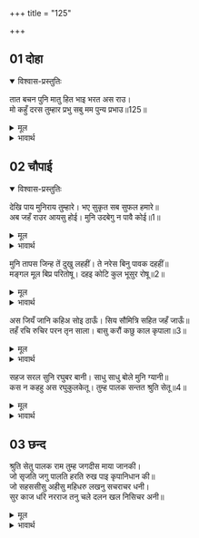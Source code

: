 +++
title = "125"

+++


## 01 दोहा
<details open><summary>विश्वास-प्रस्तुतिः</summary>

तात बचन पुनि मातु हित भाइ भरत अस राउ।  
मो कहुँ दरस तुम्हार प्रभु सबु मम पुन्य प्रभाउ॥125॥  
</details>
<details><summary>मूल</summary>

तात बचन पुनि मातु हित भाइ भरत अस राउ।  
मो कहुँ दरस तुम्हार प्रभु सबु मम पुन्य प्रभाउ॥125॥  
</details>

<details><summary>भावार्थ</summary>

(और कहा-) हे प्रभो! पिता की आज्ञा (का पालन), माता का हित और भरत जैसे (स्नेही एवं धर्मात्मा) भाई का राजा होना और फिर मुझे आपके दर्शन होना, यह सब मेरे पुण्यों का प्रभाव है॥125॥  
</details>





## 02 चौपाई
<details open><summary>विश्वास-प्रस्तुतिः</summary>

देखि पाय मुनिराय तुम्हारे। भए सुकृत सब सुफल हमारे॥  
अब जहँ राउर आयसु होई। मुनि उदबेगु न पावै कोई॥1॥  
</details>
<details><summary>मूल</summary>

देखि पाय मुनिराय तुम्हारे। भए सुकृत सब सुफल हमारे॥  
अब जहँ राउर आयसु होई। मुनि उदबेगु न पावै कोई॥1॥  
</details>

<details><summary>भावार्थ</summary>

हे मुनिराज! आपके चरणों का दर्शन करने से आज हमारे सब पुण्य सफल हो गए (हमें सारे पुण्यों का फल मिल गया)। अब जहाँ आपकी आज्ञा हो और जहाँ कोई भी मुनि उद्वेग को प्राप्त न हो-॥1॥  
</details>

मुनि तापस जिन्ह तें दुखु लहहीं। ते नरेस बिनु पावक दहहीं॥  
मङ्गल मूल बिप्र परितोषू। दहइ कोटि कुल भूसुर रोषू॥2॥  

<details><summary>मूल</summary>

मुनि तापस जिन्ह तें दुखु लहहीं। ते नरेस बिनु पावक दहहीं॥  
मङ्गल मूल बिप्र परितोषू। दहइ कोटि कुल भूसुर रोषू॥2॥  
</details>

<details><summary>भावार्थ</summary>

क्योङ्कि जिनसे मुनि और तपस्वी दुःख पाते हैं, वे राजा बिना अग्नि के ही (अपने दुष्ट कर्मों से ही) जलकर भस्म हो जाते हैं। ब्राह्मणों का सन्तोष सब मङ्गलों की जड है और भूदेव ब्राह्मणों का क्रोध करोडों कुलों को भस्म कर देता है॥2॥  
</details>

अस जियँ जानि कहिअ सोइ ठाऊँ। सिय सौमित्रि सहित जहँ जाऊँ॥  
तहँ रचि रुचिर परन तृन साला। बासु करौं कछु काल कृपाला॥3॥  

<details><summary>मूल</summary>

अस जियँ जानि कहिअ सोइ ठाऊँ। सिय सौमित्रि सहित जहँ जाऊँ॥  
तहँ रचि रुचिर परन तृन साला। बासु करौं कछु काल कृपाला॥3॥  
</details>

<details><summary>भावार्थ</summary>

ऐसा हृदय में समझकर- वह स्थान बतलाइए जहाँ मैं लक्ष्मण और सीता सहित जाऊँ और वहाँ सुन्दर पत्तों और घास की कुटी बनाकर, हे दयालु! कुछ समय निवास करूँ॥3॥  
</details>

सहज सरल सुनि रघुबर बानी। साधु साधु बोले मुनि ग्यानी॥  
कस न कहहु अस रघुकुलकेतू। तुम्ह पालक सन्तत श्रुति सेतू॥4॥  

<details><summary>मूल</summary>

सहज सरल सुनि रघुबर बानी। साधु साधु बोले मुनि ग्यानी॥  
कस न कहहु अस रघुकुलकेतू। तुम्ह पालक सन्तत श्रुति सेतू॥4॥  
</details>

<details><summary>भावार्थ</summary>

श्री रामजी की सहज ही सरल वाणी सुनकर ज्ञानी मुनि वाल्मीकि बोले- धन्य! धन्य! हे रघुकुल के ध्वजास्वरूप! आप ऐसा क्यों न कहेङ्गे? आप सदैव वेद की मर्यादा का पालन (रक्षण) करते हैं॥4॥  
</details>

## 03 छन्द

<div class="audioEmbed"  caption="AIR-वाचनम्" src="https://archive.org/download/rAmcharitmAnas-AIR/EPI-174.mp3"></div>

श्रुति सेतु पालक राम तुम्ह जगदीस माया जानकी।  
जो सृजति जगु पालति हरति रुख पाइ कृपानिधान की॥  
जो सहससीसु अहीसु महिधरु लखनु सचराचर धनी।  
सुर काज धरि नरराज तनु चले दलन खल निसिचर अनी॥  

<details><summary>मूल</summary>

श्रुति सेतु पालक राम तुम्ह जगदीस माया जानकी।  
जो सृजति जगु पालति हरति रुख पाइ कृपानिधान की॥  
जो सहससीसु अहीसु महिधरु लखनु सचराचर धनी।  
सुर काज धरि नरराज तनु चले दलन खल निसिचर अनी॥  
</details>

<details><summary>भावार्थ</summary>

हे राम! आप वेद की मर्यादा के रक्षक जगदीश्वर हैं और जानकीजी (आपकी स्वरूप भूता) माया हैं, जो कृपा के भण्डार आपका रुख पाकर जगत का सृजन, पालन और संहार करती हैं। जो हजार मस्तक वाले सर्पों के स्वामी और पृथ्वी को अपने सिर पर धारण करने वाले हैं, वही चराचर के स्वामी शेषजी लक्ष्मण हैं। देवताओं के कार्य के लिए आप राजा का शरीर धारण करके दुष्ट राक्षसों की सेना का नाश करने के लिए चले हैं।  
</details>



